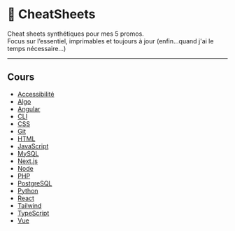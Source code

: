 # 📘 CheatSheets 

Cheat sheets synthétiques pour mes 5 promos.  
Focus sur l’essentiel, imprimables et toujours à jour (enfin...quand j'ai le temps nécessaire...)

---

## Cours

- [Accessibilité](./accessibilite.md)
- [Algo](./algo.md)
- [Angular](./angular.md)
- [CLI](./cli.md)
- [CSS](./css.md)
- [Git](./git.md)
- [HTML](./html.md)
- [JavaScript](./javascript.md)
- [MySQL](./mysqlt.md)
- [Next.js](./next.md)
- [Node](./node.md)
- [PHP](./php.md)
- [PostgreSQL](./postgresql.md)
- [Python](./python.md)
- [React](./react.md)
- [Tailwind](./tailwind.md)
- [TypeScript](./typescript.md)
- [Vue](./vue.md)
